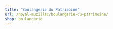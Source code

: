 ```yaml
---
title: "Boulangerie du Patrimoine"
url: /noyal-muzillac/boulangerie-du-patrimoine/
shop: boulangerie
---
```

